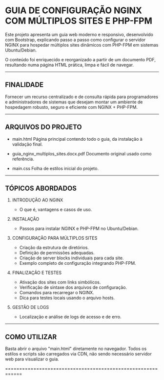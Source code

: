 GUIA DE CONFIGURAÇÃO NGINX COM MÚLTIPLOS SITES E PHP-FPM
============================================================

Este projeto apresenta um guia web moderno e responsivo,
desenvolvido com Bootstrap, explicando passo a passo como 
configurar o servidor NGINX para hospedar múltiplos sites 
dinâmicos com PHP-FPM em sistemas Ubuntu/Debian.

O conteúdo foi enriquecido e reorganizado a partir de um 
documento PDF, resultando numa página HTML prática, limpa 
e fácil de navegar.

------------------------------------------------------------
FINALIDADE
------------------------------------------------------------
Fornecer um recurso centralizado e de consulta rápida para 
programadores e administradores de sistemas que desejam 
montar um ambiente de hospedagem robusto, seguro e eficiente 
com NGINX + PHP-FPM.

------------------------------------------------------------
ARQUIVOS DO PROJETO
------------------------------------------------------------
- main.html
    Página principal contendo todo o guia, da instalação à 
    validação final.

- guia_nginx_multiplos_sites.docx.pdf
    Documento original usado como referência.

- main.css
    Folha de estilos inicial do projeto.

------------------------------------------------------------
TÓPICOS ABORDADOS
------------------------------------------------------------
1. INTRODUÇÃO AO NGINX
   - O que é, vantagens e casos de uso.

2. INSTALAÇÃO
   - Passos para instalar NGINX e PHP-FPM no Ubuntu/Debian.

3. CONFIGURAÇÃO PARA MÚLTIPLOS SITES
   - Criação da estrutura de diretórios.
   - Definição de permissões adequadas.
   - Criação de server blocks individuais para cada site.
   - Exemplo completo de configuração integrando PHP-FPM.

4. FINALIZAÇÃO E TESTES
   - Ativação dos sites com links simbólicos.
   - Verificação de sintaxe dos arquivos de configuração.
   - Comandos para recarregar o NGINX.
   - Dica para testes locais usando o arquivo hosts.

5. GESTÃO DE LOGS
   - Localização e análise de logs de acesso e de erro.

------------------------------------------------------------
COMO UTILIZAR
------------------------------------------------------------
Basta abrir o arquivo "main.html" diretamente no navegador.
Todos os estilos e scripts são carregados via CDN, 
não sendo necessário servidor web para visualizar o guia.

============================================================
